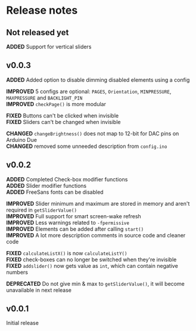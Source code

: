 # Release notes

## Not released yet

**ADDED** Support for vertical sliders

## v0.0.3

**ADDED** Added option to disable dimming disabled elements using a config

**IMPROVED** 5 configs are optional: `PAGES`, `Orientation`, `MINPRESSURE`, `MAXPRESSURE` and `BACKLIGHT_PIN`  
**IMPROVED** `checkPage()` is more modular

**FIXED** Buttons can't be clicked when invisible  
**FIXED** Sliders can't be changed when invisible

**CHANGED** `changeBrightness()` does not map to 12-bit for DAC pins on Arduino Due  
**CHANGED** removed some unneeded description from `config.ino`

## v0.0.2

**ADDED** Completed Check-box modifier functions  
**ADDED** Slider modifier functions  
**ADDED** FreeSans fonts can be disabled

**IMPROVED** Slider minimum and maximum are stored in memory and aren't required in `getSliderValue()`  
**IMPROVED** Full support for smart screen-wake refresh  
**IMPROVED** Less warnings related to `-fpermissive`  
**IMPROVED** Elements can be added after calling `start()`  
**IMPROVED** A lot more description comments in source code and cleaner code

**FIXED** `calculateListX()` is now `calculateListY()`  
**FIXED** check-boxes can no longer be switched when they're invisible  
**FIXED** `addslider()` now gets value as `int`, which can contain negative numbers

**DEPRECATED** Do not give min & max to `getSliderValue()`, it will become unavailable in next release

## v0.0.1

Initial release
